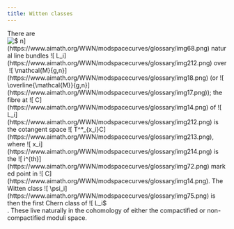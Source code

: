 ```yaml
---
title: Witten classes
---
```


There are ![$ n$](https://www.aimath.org/WWN/modspacecurves/glossary/img68.png) natural line bundles ![$ L_i$](https://www.aimath.org/WWN/modspacecurves/glossary/img212.png) over ![$ \mathcal{M}_{g,n}$](https://www.aimath.org/WWN/modspacecurves/glossary/img18.png) (or ![$ \overline{\mathcal{M}}_{g,n}$](https://www.aimath.org/WWN/modspacecurves/glossary/img17.png)); the fibre at ![$ C$](https://www.aimath.org/WWN/modspacecurves/glossary/img14.png) of ![$ L_i$](https://www.aimath.org/WWN/modspacecurves/glossary/img212.png) is the cotangent space ![$ T^*_{x_i}C$](https://www.aimath.org/WWN/modspacecurves/glossary/img213.png), where ![$ x_i$](https://www.aimath.org/WWN/modspacecurves/glossary/img214.png) is the ![$ i^{th}$](https://www.aimath.org/WWN/modspacecurves/glossary/img72.png) marked point in ![$ C$](https://www.aimath.org/WWN/modspacecurves/glossary/img14.png). The Witten class ![$ \psi_i$](https://www.aimath.org/WWN/modspacecurves/glossary/img75.png) is then the first Chern class of ![$ L_i$](https://www.aimath.org/WWN/modspacecurves/glossary/img212.png). These live naturally in the cohomology of either the compactified or non-compactified moduli space.
